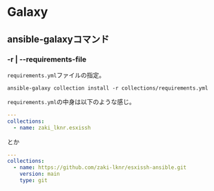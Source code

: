 # Galaxy

## ansible-galaxyコマンド

### -r | --requirements-file

`requirements.yml`ファイルの指定。

```console
ansible-galaxy collection install -r collections/requirements.yml 
```

`requirements.yml`の中身は以下のような感じ。

```yaml
---
collections:
  - name: zaki_lknr.esxissh
```

とか

```yaml
---
collections:
  - name: https://github.com/zaki-lknr/esxissh-ansible.git
    version: main
    type: git
```
